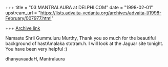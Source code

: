 +++
title = "03 MANTRALAURA at DELPHI.COM"
date = "1998-02-01"
upstream_url = "https://lists.advaita-vedanta.org/archives/advaita-l/1998-February/007977.html"

+++
[Archive link](https://lists.advaita-vedanta.org/archives/advaita-l/1998-February/007977.html)

Namaste Shrii Gummuluru Murthy,
  Thank you so much for the beautiful background
of hastAmalaka stotram.h.  I will look at the Jaguar site
tonight.  You have been very helpful :)

dhanyavaadaH,
  Mantralaura

